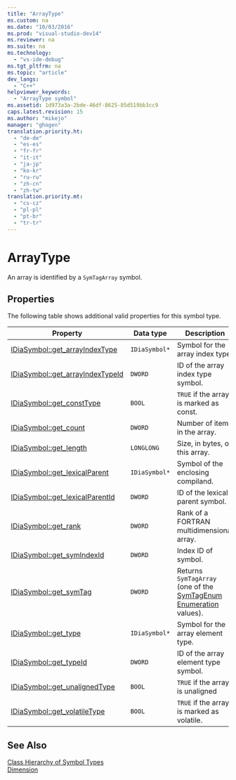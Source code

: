 ```yaml
---
title: "ArrayType"
ms.custom: na
ms.date: "10/03/2016"
ms.prod: "visual-studio-dev14"
ms.reviewer: na
ms.suite: na
ms.technology: 
  - "vs-ide-debug"
ms.tgt_pltfrm: na
ms.topic: "article"
dev_langs: 
  - "C++"
helpviewer_keywords: 
  - "ArrayType symbol"
ms.assetid: 1d973a3a-2bde-46df-8625-85d519bb3cc9
caps.latest.revision: 15
ms.author: "mikejo"
manager: "ghogen"
translation.priority.ht: 
  - "de-de"
  - "es-es"
  - "fr-fr"
  - "it-it"
  - "ja-jp"
  - "ko-kr"
  - "ru-ru"
  - "zh-cn"
  - "zh-tw"
translation.priority.mt: 
  - "cs-cz"
  - "pl-pl"
  - "pt-br"
  - "tr-tr"
---
```

# ArrayType
An array is identified by a `SymTagArray` symbol.  
  
## Properties  
 The following table shows additional valid properties for this symbol type.  
  
|Property|Data type|Description|  
|--------------|---------------|-----------------|  
|[IDiaSymbol::get_arrayIndexType](../debugger/idiasymbol--get_arrayindextype.md)|`IDiaSymbol*`|Symbol for the array index type.|  
|[IDiaSymbol::get_arrayIndexTypeId](../debugger/idiasymbol--get_arrayindextypeid.md)|`DWORD`|ID of the array index type symbol.|  
|[IDiaSymbol::get_constType](../debugger/idiasymbol--get_consttype.md)|`BOOL`|`TRUE` if the array is marked as const.|  
|[IDiaSymbol::get_count](../debugger/idiasymbol--get_count.md)|`DWORD`|Number of items in the array.|  
|[IDiaSymbol::get_length](../debugger/idiasymbol--get_length.md)|`LONGLONG`|Size, in bytes, of this array.|  
|[IDiaSymbol::get_lexicalParent](../debugger/idiasymbol--get_lexicalparent.md)|`IDiaSymbol*`|Symbol of the enclosing compiland.|  
|[IDiaSymbol::get_lexicalParentId](../debugger/idiasymbol--get_lexicalparentid.md)|`DWORD`|ID of the lexical parent symbol.|  
|[IDiaSymbol::get_rank](../debugger/idiasymbol--get_rank.md)|`DWORD`|Rank of a FORTRAN multidimensional array.|  
|[IDiaSymbol::get_symIndexId](../debugger/idiasymbol--get_symindexid.md)|`DWORD`|Index ID of symbol.|  
|[IDiaSymbol::get_symTag](../debugger/idiasymbol--get_symtag.md)|`DWORD`|Returns `SymTagArray` (one of the [SymTagEnum Enumeration](../debugger/symtagenum.md) values).|  
|[IDiaSymbol::get_type](../debugger/idiasymbol--get_type.md)|`IDiaSymbol*`|Symbol for the array element type.|  
|[IDiaSymbol::get_typeId](../debugger/idiasymbol--get_typeid.md)|`DWORD`|ID of the array element type symbol.|  
|[IDiaSymbol::get_unalignedType](../debugger/idiasymbol--get_unalignedtype.md)|`BOOL`|`TRUE` if the array is unaligned|  
|[IDiaSymbol::get_volatileType](../debugger/idiasymbol--get_volatiletype.md)|`BOOL`|`TRUE` if the array is marked as volatile.|  
  
## See Also  
 [Class Hierarchy of Symbol Types](../debugger/class-hierarchy-of-symbol-types.md)   
 [Dimension](../debugger/dimension.md)